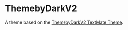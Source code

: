 # ThemebyDarkV2

A theme based on the [ThemebyDarkV2 TextMate Theme](http://colorsublime.com/theme/ThemebyDarkV2).
